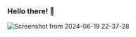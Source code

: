 ### Hello there! 👋
![Screenshot from 2024-06-19 22-37-28](https://github.com/Znote/znote/assets/1552144/20ed9665-ea83-4a0d-ba4c-2c45795ca5bc)

<!--
**Znote/znote** is a ✨ _special_ ✨ repository because its `README.md` (this file) appears on your GitHub profile.

Here are some ideas to get you started:

- 🔭 I’m currently working on ...
- 🌱 I’m currently learning ...
- 👯 I’m looking to collaborate on ...
- 🤔 I’m looking for help with ...
- 💬 Ask me about ...
- 📫 How to reach me: ...
- 😄 Pronouns: ...
- ⚡ Fun fact: ...
-->

